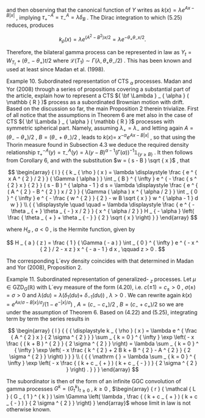 and then observing that the canonical function of $Y$ writes as $k ( x ) = \lambda e ^ { A x - B | x | }$ , implying $\tau _ { + } ^ { - A } = \tau _ { - } ^ { A } = \lambda \delta _ { B }$ . The Dirac integration to which (5.25) reduces, produces

$$
k _ { \rho } ( x ) = \lambda e ^ { ( A ^ { 2 } - B ^ { 2 } ) x / 2 } = \lambda e ^ { - \theta _ { + } \theta _ { - } x / 2 } .
$$

Therefore, the bilateral gamma process can be represented in law as $Y _ { t } = W _ { T _ { t } } + ( \theta _ { - } - \theta _ { + } ) t / 2$ where $\mathscr { L } ( T _ { 1 } ) \sim \Gamma ( \lambda , \theta _ { + } \theta _ { - } / 2 )$ . This has been known and used at least since Madan et al. (1998).

Example 10. Subordinated representation of CTS $_ \alpha$ processes. Madan and Yor (2008) through a series of propositions covering a substantial part of the article, explain how to represent a CTS ${ \bf \Lambda } _ { \alpha } ( \mathbb { R } )$ process as a subordinated Brownian motion with drift. Based on the discussion so far, the main Proposition 2 therein trivialize. First of all notice that the assumptions in Theorem 6 are met also in the case of CTS ${ \bf \Lambda } _ { \alpha } ( \mathbb { R } )$ processes with symmetric spherical part. Namely, assuming $\lambda _ { + } = \lambda _ { - }$ and letting again $A = ( \theta _ { - } - \theta _ { + } ) / 2$ , $B = ( \theta _ { - } + \theta _ { - } ) / 2$ , leads to $k ( x ) =$ $x ^ { - \alpha } e ^ { A x - B | x | }$ , so that using the Thorin measure found in Subsection 4.3 we deduce the required density relationship $\tau _ { + } ^ { - A } ( y ) = \tau _ { - } ^ { A } ( y ) = \lambda ( y - B ) ^ { \alpha - 1 } ( \Gamma ( \alpha ) ) ^ { - 1 } \mathbb { 1 } _ { \{ y \geq B \} }$ . It then follows from Corollary 6, and with the substitution $w = ( s - B ) \sqrt { x }$ , that

$$
\begin{array} { l } { { k _ { \rho } ( x ) = \lambda \displaystyle \frac { e ^ { x A ^ { 2 } / 2 } } { \Gamma ( \alpha ) } \int _ { B } ^ { \infty } e ^ { - \frac { s ^ { 2 } x } { 2 } } ( s - B ) ^ { \alpha - 1 } d s = \lambda \displaystyle \frac { e ^ { ( A ^ { 2 } - B ^ { 2 } ) x / 2 } } { \Gamma ( \alpha ) x ^ { \alpha / 2 } } \int _ { 0 } ^ { \infty } e ^ { - \frac { w ^ { 2 } } { 2 } - w B \sqrt { x } } w ^ { \alpha - 1 } d w } } \\ { { \displaystyle \quad \quad = \lambda \displaystyle \frac { e ^ { - \theta _ { + } \theta _ { - } x / 2 } } { x ^ { \alpha / 2 } } H _ { - \alpha } \left( \frac { \theta _ { + } + \theta _ { - } } { 2 } \sqrt { x } \right) } } \end{array}
$$

where $H _ { a }$ , $a < 0$ , is the Hermite function, given by

$$
H _ { a } ( z ) = \frac { 1 } { \Gamma ( - a ) } \int _ { 0 } ^ { \infty } e ^ { - x ^ { 2 } / 2 - x z } x ^ { - a - 1 } d x , \qquad z > 0 .
$$

The corresponding L´evy density coincides with that determined in Madan and Yor (2008), Proposition 2.

Example 11. Subordinated representation of generalized- $_ z$ processes. Let $\mu \in \operatorname { G Z D } _ { G } ( \mathbb { R } )$ with L´evy measure of the form (4.20), i.e. $c ( \pm 1 ) = c _ { \pm } > 0$ , $\sigma ( \pm ) = \sigma > 0$ and $\lambda ( d u ) = \lambda ( \delta _ { 1 } ( d u ) +$ $\delta _ { - 1 } ( d u ) )$ , $\lambda > 0$ . We can rewrite again $k ( x ) = e ^ { A x / \sigma - B | x | / \sigma } / ( 1 - e ^ { - | x | / \sigma } )$ , $A = ( c _ { - } - c _ { + } ) / 2$ , $B = ( c _ { - } + c _ { + } ) / 2$ so we are under the assumption of Theorem 6. Based on (4.22) and (5.25), integrating term by term the series results in

$$
\begin{array} { l } { { { \displaystyle k _ { \rho } ( x ) = \lambda e ^ { \frac { A ^ { 2 } x } { 2 \sigma ^ { 2 } } } \sum _ { k = 0 } ^ { \infty } \exp \left( - x \frac { ( k + B ) ^ { 2 } } { 2 \sigma ^ { 2 } } \right) = \lambda \sum _ { k = 0 } ^ { \infty } \exp \left( - x \frac { k ^ { 2 } + 2 B k + B ^ { 2 } - A ^ { 2 } } { 2 \sigma ^ { 2 } } \right) } } } \\ { { { \mathrm { } = \lambda \sum _ { k = 0 } ^ { \infty } \exp \left( - x \frac { ( k + c _ { + } ) ( k + c _ { - } ) } { 2 \sigma ^ { 2 } } \right) . } } } \end{array}
$$

The subordinator is then of the form of an infinite GGC convolution of gamma processes $G ^ { k } = ( G _ { t } ^ { k } ) _ { t \geq 0 }$ , $k \geq 0$ , $\begin{array} { r } { \mathcal { L } ( G _ { 1 } ^ { k } ) \sim \Gamma \left( \lambda , \frac { ( k + c _ { + } ) ( k + c _ { - } ) } { 2 \sigma ^ { 2 } } \right) } \end{array}$ whose limit in law is not otherwise known.